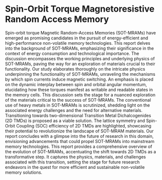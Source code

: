 # Spin-Orbit Torque Magnetoresistive Random Access Memory
Spin-orbit torque Magnetic Random-Access Memories (SOT-MRAMs) have emerged as promising candidates in the pursuit of energy-efficient and high-performance non-volatile memory technologies. This report
delves into the background of SOT-MRAMs, emphasizing their significance in the context of energy consumption and technological importance. The discussion encompasses the working principles and underlying
physics of SOT-MRAMs, paving the way for an exploration of materials crucial to their functionality. Our study elaborates thoroughly on the intricate physics underpinning the functionality of SOT-MRAMs, unraveling the mechanisms by which spin currents induce magnetic switching. An emphasis is placed on the dynamic interplay between spin and orbital angular momentum, elucidating how these torques manifest as writable and readable states in the memory cells. This discussion sets the stage for a nuanced exploration of the materials critical to the success of SOT-MRAMs. The conventional use of heavy metals in SOT-MRAMs is scrutinized, shedding light on the associated energy challenges and the need for alternative materials. Transitioning towards two-dimensional Transition Metal Dichalcogenides (2D TMDs) is proposed as a viable
solution. The lattice symmetry and Spin-Orbit Coupling (SOC) efficiency of 2D TMDs are highlighted, showcasing their potential to revolutionize the landscape of SOT-MRAM materials. Our report concludes with a glimpse into the future of research in this domain, envisioning advancements that could propel SOT-MRAMs into mainstream memory technologies. This report provides a comprehensive overview of the evolution of SOT-MRAMs, accentuating the shift towards 2D TMDs as a transformative step. It captures the physics, materials, and challenges associated with this transition, setting the stage for future research endeavors in the quest for more efficient and sustainable non-volatile memory solutions.

